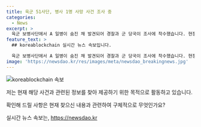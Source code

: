 ```yaml
---
title: 육군 51사단, 병사 1명 사망 사건 조사 중
categories:
  - News
excerpt: >
  육군 보병사단에서 A 일병이 숨진 채 발견되어 경찰과 군 당국이 조사에 착수했습니다. 현장에서는 타살 등 별다른 범죄 혐의점은 나타나지 않았지만, A 일병을 상대로 한 괴롭힘, 폭언, 폭행 여부 등을 조사 중입니다.
feature_text: >
  ## koreablockchain 실시간 뉴스 속보입니다.

  육군 보병사단에서 A 일병이 숨진 채 발견되어 경찰과 군 당국이 조사에 착수했습니다. 현장에서는 타살 등 별다른 범죄 혐의점은 나타나지 않았지만, A 일병을 상대로 한 괴롭힘, 폭언, 폭행 여부 등을 조사 중입니다.
image: 'https://newsdao.kr/res/images/meta/newsdao_breakingnews.jpg'
---
```


<p><img src="https://newsdao.kr/res/images/meta/newsdao_breakingnews.jpg" alt="koreablockchain 속보" /></p>

<p>저는 현재 해당 사건과 관련된 정보를 찾아 제공하기 위한 목적으로 활동하고 있습니다. </p>

<p>확인해 드릴 사항은 현재 찾으신 내용과 관련하여 구체적으로 무엇인가요?</p>
실시간 뉴스 속보는, <a href="https://newsdao.kr" rel="dofollow">https://newsdao.kr</a>


